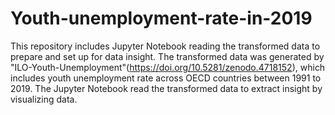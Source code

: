 # Youth-unemployment-rate-in-2019

This repository includes Jupyter Notebook reading the transformed data to prepare and set up for data insight.
The transformed data was generated by "ILO-Youth-Unemployment"(https://doi.org/10.5281/zenodo.4718152), which includes youth unemployment rate across OECD countries between 1991 to 2019.
The Jupyter Notebook read the transformed data to extract insight by visualizing data.


